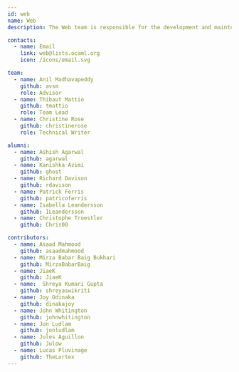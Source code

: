 ```yaml
---
id: web
name: Web
description: The Web team is responsible for the development and maintenance of the officla OCaml websites, in particular OCaml.org and its subdomains.

contacts:
  - name: Email
    link: web@lists.ocaml.org
    icon: /icons/email.svg

team:
  - name: Anil Madhavapeddy
    github: avsm
    role: Advisor
  - name: Thibaut Mattio
    github: tmattio
    role: Team Lead
  - name: Christine Rose
    github: christinerose
    role: Technical Writer

alumni:
  - name: Ashish Agarwal
    github: agarwal
  - name: Kanishka Azimi
    github: ghost
  - name: Richard Davison
    github: rdavison
  - name: Patrick Ferris
    github: patricoferris
  - name: Isabella Leandersson
    github: ILeandersson
  - name: Christophe Troestler
    github: Chris00

contributors:
  - name: Asaad Mahmood
    github: asaadmahmood
  - name: Mirza Babar Baig Bukhari
    github: MirzaBabarBaig
  - name: JiaeK
    github: JiaeK
  - name:  Shreya Kumari Gupta
    github: shreyaswikriti
  - name: Joy Odinaka
    github: dinakajoy
  - name: John Whitington
    github: johnwhitington
  - name: Jon Ludlam
    github: jonludlam
  - name: Jules Aguillon
    github: Julow
  - name: Lucas Pluvinage
    github: TheLortex
---
```

